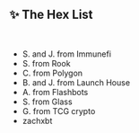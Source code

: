 ## ✨ The Hex List

<br>

* S. and J. from Immunefi
* S. from Rook
* C. from Polygon
* B. and J. from Launch House
* A. from Flashbots
* S. from Glass
* G. from TCG crypto
* zachxbt

